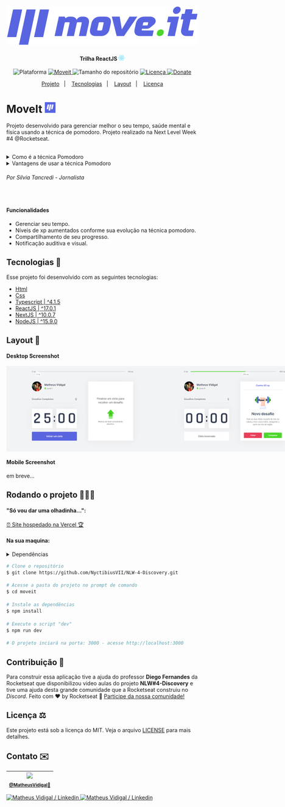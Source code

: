 <h1 align="center">
  <br>
    <img src="./.github/logo-full.svg" width="500" heigh="150" alt="logo move.it">
</h1>
<h4 align="center">
    Trilha ReactJS <img src="./.github/logo-icon-react.svg" height="15" alt="logo icon react">
</h4>
<!-- <h4 align="center">Projeto web construído durante o Next Level Week #04-Discovery com a Rocketseat/DiegoFernandes.</h4> -->
<p align="center">
  <img alt="Plataforma" src="https://img.shields.io/static/v1?label=Plataforma&message=Mobile/PC&color=5965E0&labelColor=8257e6">
  <a aria-label="Completado" href="https://nextlevelweek.com/episodios/omnistack/edicao/4">
    <img alt="Moveit" src="https://img.shields.io/badge/MoveIt-NLW 4.0-5965E0?logo=data:image/png;base64,iVBORw0KGgoAAAANSUhEUgAAABAAAAAQCAMAAAAoLQ9TAAAALVBMVEVHcExxWsF0XMJzXMJxWcFsUsD///9jRrzY0u6Xh9Gsn9n39fyMecy0qd2bjNJWBT0WAAAABHRSTlMA2Do606wF2QAAAGlJREFUGJVdj1cWwCAIBLEsRU3uf9xobDH8+GZwUYi8i6ucJwrxKE+7D0G9Q4vlYqtmCSjndr4CgCgzlyFgfKfKCVO0LrPKjmiqMxGXkJwNnXskqWG+1oSM+BSwD8f29YLNjvx/OQrn+g99oQSoNmt3PgAAAABJRU5ErkJggg==&labelColor=8257e6"></img>
  </a>
  <img alt="Tamanho do repositório" src="https://img.shields.io/github/repo-size/NyctibiusVII/NLW-3-Discovery?color=4CD62B&labelColor=8257e6">
  <a href="https://github.com/NyctibiusVII/NLW-4-Discovery/blob/master/LICENSE">
    <img alt="Licença" src="https://img.shields.io/static/v1?label=License&message=MIT&color=5965E0&labelColor=8257e6">
  </a>
  <a href="https://picpay.me/Matheus_nyctibius_vii">
  <img alt="Donate" src="https://img.shields.io/static/v1?label=$&message=Donate&color=5965E0&labelColor=8257e6">
  </a>
</p>
<p align="center">
  <a href="#moveit-">Projeto</a>&nbsp;&nbsp;&nbsp;|&nbsp;&nbsp;&nbsp;
  <a href="#tecnologias-">Tecnologias</a>&nbsp;&nbsp;&nbsp;|&nbsp;&nbsp;&nbsp;
  <a href="#layout-">Layout</a>&nbsp;&nbsp;&nbsp;|&nbsp;&nbsp;&nbsp;
  <a href="#licença-%EF%B8%8F">Licença</a>
</p>
<!--
<p align="center">
    <a href="README.md">Inglês</a>
    ·
    <a href="README-pt.md">Português</a>
</p>
-->

# MoveIt <img src=".github/logo-moveit.png" width="28" alt="logo icon">
Projeto desenvolvido para gerenciar melhor o seu tempo, saúde mental e física usando a técnica de pomodoro. Projeto realizado na Next Level Week #4 @Rocketseat.

<br>

<details>
    <summary>Como é a técnica Pomodoro</summary>

```
Pomodoro significa tomate em italiano. A fruta faz alusão ao tempo durante o qual você pode fazer determinada tarefa.
Cada pomodoro é dividido em quatro pomodoris, e cada um destes equivale a 30 minutos.

O método Pomodoro é simples e dura (n) horas. Primeiro, você realiza uma atividade durante 25 minutos.
Quando acabar o tempo, descansa 5 minutos. Assim sucessivamente até que complete as (n) horas.

O conceito do Pomodoro é que a pessoa que vai estudar ou executar uma tarefa demore, exatamente, 25 minutos.
Concluindo-a ou não, ele deve parar e descansar 5 minutos.
```
</details>

<details>
    <summary>Vantagens de usar a técnica Pomodoro</summary>

```
- Alivia a ansiedade;
- Aumenta o foco e a concentração por meio da redução das interrupções.
- Aumenta a conscientização das decisões.
- Aumenta a motivação e mantém-na constante.
- Reforça a determinação para atingir os objetivos.
- Melhora o processo de trabalho ou estudo.
- Reforça sua determinação de continuar a aplicar-se em face de complexas situações.
```
</details>

###### Por Silvia Tancredi - Jornalista

<br>

#### Funcionalidades
* Gerenciar seu tempo.
* Níveis de xp aumentados conforme sua evolução na técnica pomodoro.
* Compartilhamento de seu progresso.
* Notificação auditiva e visual.

## Tecnologias 🚀
Esse projeto foi desenvolvido com as seguintes tecnologias:
- [Html](https://pt.wikipedia.org/wiki/HTML)
- [Css](https://pt.wikipedia.org/wiki/Cascading_Style_Sheets)
- [Typescript | ^4.1.5](https://www.typescriptlang.org/)
- [ReactJS | ^17.0.1](https://pt-br.reactjs.org/)
- [NextJS | ^10.0.7](https://nextjs.org/)
- [NodeJS | ^15.9.0](https://nodejs.org/en/)

## Layout 🚧
#### Desktop Screenshot
<div style="display: flex; flex-direction: 'column'; align-items: 'center';">
<!-- Responsive, 1440 x 900, 50% (Laptop L - 1440px)--><!--
    <img src="./.github/desktop--login.png" width="400px">-->
    <img src="./.github/desktop-index.png" width="400px">
    <img src="./.github/desktop-index-xp.png" width="400px">
    <img src="./.github/desktop-index-modal.png" width="400px">
</div>

#### Mobile Screenshot
<div style="display: flex; flex-direction: 'row';">
em breve...
<!-- Responsive, 425 x 900, 60% (Mobile L - 425px)--><!--
    <img src="./.github/mobile-index-login.png" width="180">
    <img src="./.github/mobile-index-share.png" width="180">
    <img src="./.github/mobile-index-counting.png" width="180">
    <img src="./.github/mobile-index-modal.png" width="180">-->
</div>

## Rodando o projeto 🚴🏻‍♂️
#### "Só vou dar uma olhadinha...":
  <a href="https://moveit-nyctibiusvii.vercel.app/">⏰ Site hospedado na Vercel 🏆</a>

#### Na sua maquina:
<details>
    <summary>Dependências</summary>

```json
Dependências:
    js-cookie: ^2.2.1
    next: 10.0.7
    react: 17.0.1
    react-dom: 17.0.1

Dependências de desenvolvimento:
    @types/js-cookie: ^2.2.6
    @types/node: ^14.14.31
    @types/react: ^17.0.2
    @types/react-dom: ^17.0.1
    typescript: ^4.1.5
    //ex: $ npm install @types/_____ -D
```
</details>

```bash
# Clone o repositório
$ git clone https://github.com/NyctibiusVII/NLW-4-Discovery.git

# Acesse a pasta do projeto no prompt de comando
$ cd moveit

# Instale as dependências
$ npm install

# Execute o script "dev"
$ npm run dev

# O projeto inciará na porta: 3000 - acesse http://localhost:3000
```

## Contribuição 💭
Para construir essa aplicação tive a ajuda do professor **Diego Fernandes** da Rocketseat que disponibilizou video aulas do projeto **NLW#4-Discovery** e tive uma ajuda desta grande comunidade que a Rocketseat construiu no *Discord*.
Feito com ♥ by Rocketseat :wave: [Participe da nossa comunidade!](https://discord.gg/YxU7fJT)

## Licença ⚖️
Este projeto está sob a licença do MIT. Veja o arquivo [LICENSE](https://github.com/NyctibiusVII/NLW-4-Discovery/blob/master/LICENSE) para mais detalhes.

## Contato ✉️
| <img src="https://user-images.githubusercontent.com/52816125/90341686-05b68880-dfd8-11ea-969c-70c9ce9d0278.jpg" width=100><br><sub><a href="https://www.instagram.com/nyctibius_vii/?hl=pt-br">@MatheusVidigal🦊</a></sub> |
| :---: |

<p align="left">
    <a href="https://www.linkedin.com/in/matheus-vidigal-nyctibiusvii/">
        <img alt="Matheus Vidigal / Linkedin" src="https://img.shields.io/badge/-Matheus Vidigal-8257e6?style=flat&logo=Linkedin&logoColor=fff" />
    </a>
    <a href="https://mail.google.com/mail/u/1/#inbox?compose=GTvVlcSGLCKpKJfwPsKKqzXBplKkGtCLvCQcFWdWxCxQFfkHzzjVkgzrMFPBgKBmWFHvrjrCsMqSH">
        <img alt="Matheus Vidigal / Linkedin" src="https://img.shields.io/badge/-Matheus Vidigal-5965E0?style=flat&logo=Gmail&logoColor=fff" />
    </a>
</p>